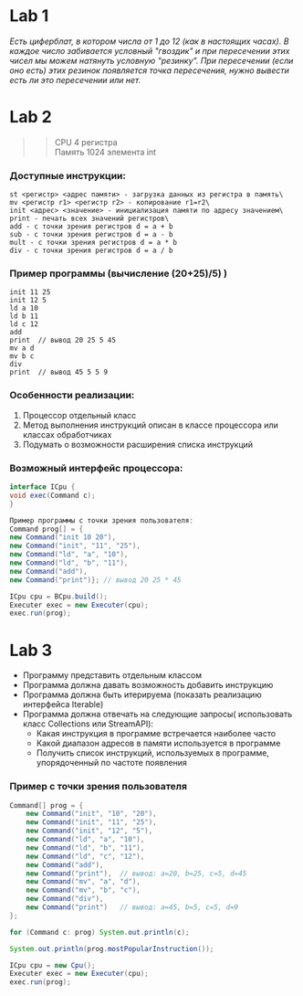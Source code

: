 # Lab 1

*Есть циферблат, в котором числа от 1 до 12 (как в настоящих часах).
В каждое число забивается условный "гвоздик" и при пересечении этих чисел мы можем
натянуть условную "резинку". При пересечении (если оно есть) этих резинок появляется
точка пересечения, нужно вывести есть ли это пересечении или нет.*
# Lab 2

> >CPU 4 регистра\
> >Память 1024 элемента int 

### Доступные инструкции:
```ld <регистр> <адрес памяти> - загрузка данных из памяти в регистр\
st <регистр> <адрес памяти> - загрузка данных из регистра в память\
mv <регистр r1> <регистр r2> - копирование r1=r2\
init <адрес> <значение> - инициализация памяти по адресу значением\
print - печать всех значений регистров\
add - с точки зрения регистров d = a + b
sub - с точки зрения регистров d = a - b
mult - с точки зрения регистров d = a * b
div - с точки зрения регистров d = a / b
```
### Пример программы (вычисление (20+25)/5) )
```init 10 20
init 11 25
init 12 5
ld a 10
ld b 11
ld c 12
add
print  // вывод 20 25 5 45
mv a d
mv b c
div
print  // вывод 45 5 5 9
```

### Особенности реализации:
1) Процессор отдельный класс
2) Метод выполнения инструкций описан в классе процессора или классах обработчиках
3) Подумать о возможности расширения списка инструкций

### Возможный интерфейс процессора:
```Java
interface ICpu {
void exec(Command c);
}

Пример программы с точки зрения пользователя:
Command prog[] = {
new Command("init 10 20"),
new Command("init", "11", "25"),
new Command("ld", "a", "10"),
new Command("ld", "b", "11"),
new Command("add"),
new Command("print")}; // вывод 20 25 * 45

ICpu cpu = BCpu.build();
Executer exec = new Executer(cpu);
exec.run(prog);
```

# Lab 3
* Программу представить отдельным классом
* Программа должна давать возможность добавить инструкцию
* Программа должна быть итерируема (показать реализацию интерфейса Iterable)
* Программа должна отвечать на следующие запросы( использовать класс Collections или StreamAPI):
    * Какая инструкция в программе встречается наиболее часто
    * Какой диапазон адресов в памяти используется в программе
    * Получить список инструкций, используемых в программе, упорядоченный по частоте появления

### Пример с точки зрения пользователя
```Java
Command[] prog = {
    new Command("init", "10", "20"),
    new Command("init", "11", "25"),
    new Command("init", "12", "5"),
    new Command("ld", "a", "10"),
    new Command("ld", "b", "11"),
    new Command("ld", "c", "12"),
    new Command("add"),
    new Command("print"),  // вывод: a=20, b=25, c=5, d=45
    new Command("mv", "a", "d"),
    new Command("mv", "b", "c"),
    new Command("div"),
    new Command("print")   // вывод: a=45, b=5, c=5, d=9
};

for (Command c: prog) System.out.println(c);

System.out.println(prog.mostPopularInstruction());

ICpu cpu = new Cpu();
Executer exec = new Executer(cpu);
exec.run(prog);
```